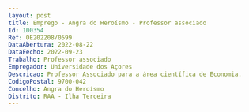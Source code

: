 ```yaml
--- 
layout: post
title: Emprego - Angra do Heroísmo - Professor associado
Id: 100354
Ref: OE202208/0599
DataAbertura: 2022-08-22
DataFecho: 2022-09-23
Trabalho: Professor associado
Empregador: Universidade dos Açores
Descricao: Professor Associado para a área científica de Economia.
CodigoPostal: 9700-042
Concelho: Angra do Heroísmo
Distrito: RAA - Ilha Terceira
--- 
```

